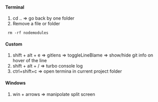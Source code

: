 #### Terminal

1.  cd .. => go back by one folder
2.  Remove a file or folder

```console
 rm -rf nodemodules
```

#### Custom

1.  shift + alt + e => gitlens => toggleLineBlame => show/hide git info on hover of the line
2.  shift + alt + / => turbo console log
3.  ctrl+shift+c => open termina in current project folder

#### Windows

1.  win + arrows => manipolate split screen
